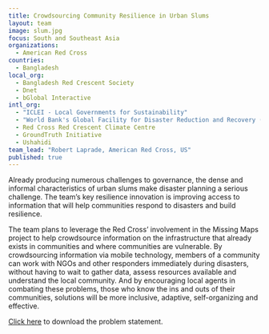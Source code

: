 ```yaml
---
title: Crowdsourcing Community Resilience in Urban Slums
layout: team
image: slum.jpg
focus: South and Southeast Asia
organizations: 
  - American Red Cross
countries: 
  - Bangladesh
local_org: 
  - Bangladesh Red Crescent Society
  - Dnet
  - bGlobal Interactive
intl_org: 
  - "ICLEI - Local Governments for Sustainability"
  - "World Bank's Global Facility for Disaster Reduction and Recovery (GFDRR)"
  - Red Cross Red Crescent Climate Centre
  - GroundTruth Initiative
  - Ushahidi
team_lead: "Robert Laprade, American Red Cross, US"
published: true
---
```


Already producing numerous challenges to governance, the dense and informal characteristics of urban slums make disaster planning a serious challenge. The team’s key resilience innovation is improving access to information that will help communities respond to disasters and build resilience.

The team plans to leverage the Red Cross’ involvement in the Missing Maps project to help crowdsource information on the infrastructure that already exists in communities and where communities are vulnerable. By crowdsourcing information via mobile technology, members of a community can work with NGOs and other responders immediately during disasters, without having to wait to gather data, assess resources available and understand the local community.  And by encouraging local agents in combating these problems, those who know the ins and outs of their communities, solutions will be more inclusive, adaptive, self-organizing and effective.

[Click here](http://www.globalresiliencepartnership.org/assets/downloads/GRP_ARC_Problem_Statement.pdf) to download the problem statement.
